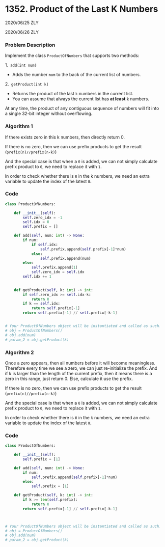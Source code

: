 

# 1352. Product of the Last K Numbers

2020/06/25 ZLY

2020/06/26 ZLY

### Problem Description

Implement the class `ProductOfNumbers` that supports two methods:

1.` add(int num)`

- Adds the number `num` to the back of the current list of numbers.

2.` getProduct(int k)`

- Returns the product of the last `k` numbers in the current list.
- You can assume that always the current list has **at least** `k` numbers.

At any time, the product of any contiguous sequence of numbers will fit into a single 32-bit integer without overflowing.




### Algorithm 1

If there exists zero in this k numbers, then directly return 0.

If there is no zero, then we can use prefix products to get the result (`prefix(n)//prefix(n-k)`)

And the special case is that when a `0` is added, we can not simply calculate prefix product to `0`, we need to replace it with `1`.

In order to check whether there is `0` in the k numbers, we need an extra variable to update the index of the latest `0`.



### Code

```python
class ProductOfNumbers:

    def __init__(self):
        self.zero_idx = -1
        self.idx = 0
        self.prefix = []

    def add(self, num: int) -> None:
        if num:
            if self.idx:
                self.prefix.append(self.prefix[-1]*num)
            else:
                self.prefix.append(num)
        else:
            self.prefix.append(1)
            self.zero_idx = self.idx
        self.idx += 1
        

    def getProduct(self, k: int) -> int:
        if self.zero_idx >= self.idx-k:
            return 0
        if k == self.idx:
            return self.prefix[-1]
        return self.prefix[-1] // self.prefix[-k-1]


# Your ProductOfNumbers object will be instantiated and called as such:
# obj = ProductOfNumbers()
# obj.add(num)
# param_2 = obj.getProduct(k)
```



### Algorithm 2

Once a zero appears, then all numbers before it will become meaningless. Therefore every time we see a zero, we can just re-initialize the prefix. And if k is larger than the length of the current prefix, then it means there is a zero in this range, just return 0. Else, calculate it use the prefix.

If there is no zero, then we can use prefix products to get the result (`prefix(n)//prefix(n-k)`)

And the special case is that when a `0` is added, we can not simply calculate prefix product to `0`, we need to replace it with `1`.

In order to check whether there is `0` in the k numbers, we need an extra variable to update the index of the latest `0`.



### Code

```python
class ProductOfNumbers:

    def __init__(self):
        self.prefix = [1]

    def add(self, num: int) -> None:
        if num:
            self.prefix.append(self.prefix[-1]*num)
        else:
            self.prefix = [1]

    def getProduct(self, k: int) -> int:
        if k >= len(self.prefix):
            return 0
        return self.prefix[-1] // self.prefix[-k-1]



# Your ProductOfNumbers object will be instantiated and called as such:
# obj = ProductOfNumbers()
# obj.add(num)
# param_2 = obj.getProduct(k)
```

